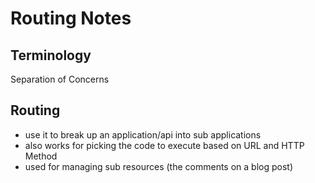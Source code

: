 # Routing Notes

## Terminology

Separation of Concerns

## Routing

- use it to break up an application/api into sub applications
- also works for picking the code to execute based on URL and HTTP Method
- used for managing sub resources (the comments on a blog post)

